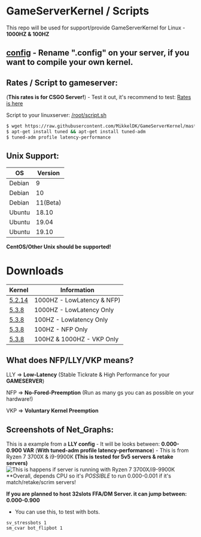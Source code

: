 # GameServerKernel / Scripts
This repo will be used for support/provide GameServerKernel for Linux - **1000HZ & 100HZ**

## [config](https://raw.githubusercontent.com/MikkelDK/GameServerKernel/master/config) - Rename  ".config" on your server, if you want to compile your own kernel.

## Rates / Script to gameserver:
(**This rates is for CSGO Server!**) - Test it out, it's recommend to test:
[Rates is here](https://raw.githubusercontent.com/MikkelDK/GameServerKernel/master/rates.cfg)

Script to your linuxserver:
[/root/script.sh](https://raw.githubusercontent.com/MikkelDK/GameServerKernel/master/script.sh)

```sh
$ wget https://raw.githubusercontent.com/MikkelDK/GameServerKernel/master/script.sh && ./script.sh
$ apt-get install tuned && apt-get install tuned-adm
$ tuned-adm profile latency-performance
```

## Unix Support:
| OS | Version |
| ------ | ------ |
| Debian | 9 |
| Debian | 10 |
| Debian | 11(Beta) |
| Ubuntu | 18.10 |
| Ubuntu | 19.04 |
| Ubuntu | 19.10 |

**CentOS/Other Unix should be supported!**

# Downloads

| Kernel | Information |
| ------ | ------ |
| [5.2.14](https://github.com/MikkelDK/GameServerKernel/releases/download/3.0-1000hz/Kernelv3.zip) | 1000HZ - LowLatency & NFP) |
| [5.3.8](https://github.com/MikkelDK/GameServerKernel/releases/download/v3.1-1000hz/kernelv3.1.zip) | 1000HZ - LowLatency Only |
| [5.3.8](https://github.com/MikkelDK/GameServerKernel/releases/download/v3.0-100hz/Kernelv3.0-LLY-100hz.zip) | 100HZ - Lowlatency Only |
| [5.3.8](https://github.com/MikkelDK/GameServerKernel/releases/download/v3.1-100hz/100hz-nfp.zip)| 100HZ - NFP Only |
| [5.3.8](https://github.com/MikkelDK/GameServerKernel/releases/download/vkp-kernel/vpk-kernel.zip) | 100HZ & 1000HZ - VKP Only |

## What does NFP/LLY/VKP means?
LLY => **Low-Latency** (Stable Tickrate & High Performance for your **GAMESERVER**)

NFP => **No-Fored-Preemption** (Run as many gs you can as possible on your hardware!)

VKP => **Voluntary Kernel Preemption**

## Screenshots of Net_Graphs:
This is a example from a **LLY config** - It will be looks between: **0.000-0.900 VAR** (**With tuned-adm profile latency-performance**) - This is from Ryzen 7 3700X & i9-9900K **(This is tested for 5v5 servers & retake servers)**
![This is happens if server is running with Ryzen 7 3700X/i9-9900K](https://i.gyazo.com/c1d31dcfad0f616b7c66df09693a94c7.jpg)                                                    
**Overall, depends CPU so it's _POSSIBLE_ to run 0.000-0.001 if it's match/retake/scrim servers!

**If you are planned to host 32slots FFA/DM Server. it can jump between: 0.000-0.900**
- You can use this, to test with bots.
```code
sv_stressbots 1
sm_cvar bot_flipbot 1
```
